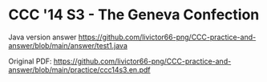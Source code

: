 # CCC '14 S3 - The Geneva Confection
Java version answer
https://github.com/livictor66-png/CCC-practice-and-answer/blob/main/answer/test1.java

Original PDF:
https://github.com/livictor66-png/CCC-practice-and-answer/blob/main/practice/ccc14s3.en.pdf

